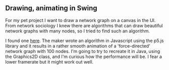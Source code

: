 ## Drawing, animating in Swing 

For my pet project I want to draw a network graph on a canvas in the UI. From network sociology I knew there are algorithms that can draw beautiful network graphs with many nodes, so I tried to find such an algorithm.

I found one [here](https://editor.p5js.org/JeromePaddick/sketches/bjA_UOPip). The maker wrote an algorithm in Javascript using the p5.js library and it results in a rather smooth animation of a 'force-directed' network graph with 100 nodes. I'm going to try to recreate it in Java, using the Graphics2D class, and I'm curious how the performance will be. I fear a lower framerate but it might work out well. 
